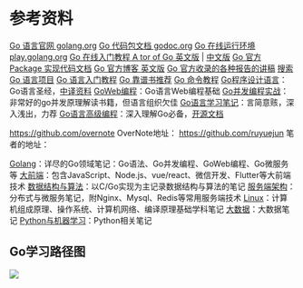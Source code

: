 # 参考资料

[Go 语言官网 golang.org](https://golang.org/)
[Go 代码包文档 godoc.org](http://godoc.org)
[Go 在线运行环境 play.golang.org](https://play.golang.org/)
[Go 在线入门教程 A tor of Go 英文版](https://tour.golang.org/list) | [中文版](https://tour.go-zh.org/welcome/1)
[Go 官方 Package 实现代码文档](https://golang.org/pkg/)
[Go 官方博客 英文版](https://blog.golang.org/)
[Go 官方收录的各种报告的讲稿](https://talks.golang.org/)
[搜索 Go 语言项目](https://gowalker.org/)
[Go 语言入门教程](http://c.biancheng.net/golang/)
[Go 靠谱书推荐](https://www.zhihu.com/question/30461290)
[Go 命令教程](https://hyper0x.github.io/go_command_tutorial/#/)
[Go程序设计语言](https://book.douban.com/subject/27044219/)：Go语言圣经，[中译资料](https://github.com/gopl-zh/gopl-zh.github.com)
[GoWeb编程](https://book.douban.com/subject/27204133/)：Go语言Web编程基础
[Go并发编程实战](https://book.douban.com/subject/27016236/)：非常好的go并发原理解读书籍，但语言组织欠佳
[Go语言学习笔记](https://book.douban.com/subject/26832468/)：言简意赅，深入浅出，力荐
[Go语言高级编程](https://book.douban.com/subject/34442131/)：深入理解Go必备，[开源文档](https://github.com/chai2010/advanced-go-programming-book)

https://github.com/overnote OverNote地址：
https://github.com/ruyuejun 笔者的地址：

[Golang](https://github.com/overnote/over-golang)：详尽的Go领域笔记：Go语法、Go并发编程、GoWeb编程、Go微服务等
[大前端](https://github.com/overnote/over-javascript)：包含JavaScript、Node.js、vue/react、微信开发、Flutter等大前端技术
[数据结构与算法](https://github.com/overnote/over-algorithm)：以C/Go实现为主记录数据结构与算法的笔记
[服务端架构](https://github.com/overnote/over-server)：分布式与微服务笔记，附Nginx、Mysql、Redis等常用服务端技术
[Linux](https://github.com/overnote/over-linux)：计算机组成原理、操作系统、计算机网络、编译原理基础学科笔记
[大数据](https://github.com/overnote/over-bigdata)：大数据笔记
[Python与机器学习](https://github.com/overnote/over-python)：Python相关笔记

## Go学习路径图

![](http://img.codekissyoung.com/2020/05/26/8a6eedac21047180c3d752ed4c02d65f.png)